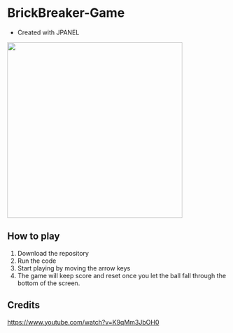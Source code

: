 # BrickBreaker-Game
* Created with JPANEL

<img src="https://github.com/pacellidomonic/BrickBreaker-Game/assets/63662881/44188c8c-025a-4cb2-8081-a86c88b589c9" width="400"/>

## How to play
1. Download the repository
2. Run the code
3. Start playing by moving the arrow keys
4. The game will keep score and reset once you let the ball fall through the bottom of the screen. 


## Credits
https://www.youtube.com/watch?v=K9qMm3JbOH0
